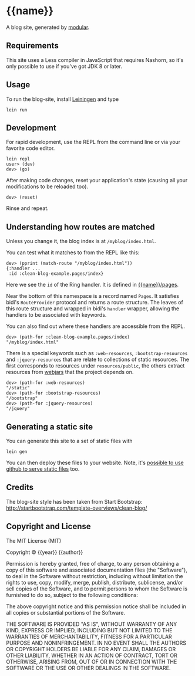 # {{name}}

A blog site, generated by [modular](https://github.com/juxt/modular).

## Requirements

This site uses a Less compiler in JavaScript that requires Nashorn, so it's only possible to use if you've got JDK 8 or later.

## Usage

To run the blog-site, install [Leiningen](http://leiningen.org/) and type

```
lein run
```

## Development

For rapid development, use the REPL from the command line or via your
favorite code editor.

```
lein repl
user> (dev)
dev> (go)
```

After making code changes, reset your application's state (causing all
your modifications to be reloaded too).

```
dev> (reset)
```

Rinse and repeat.

## Understanding how routes are matched

Unless you change it, the blog index is at `/myblog/index.html`.

You can test what it matches to from the REPL like this:

```
dev> (pprint (match-route "/myblog/index.html"))
{:handler ...
 :id :clean-blog-example.pages/index}
```

Here we see the `id` of the Ring handler. It is defined in [{{name}}/pages](src/{{sanitized}}/pages.clj).

Near the bottom of this namespace is a record named `Pages`. It satisfies bidi's `RouteProvider` protocol and returns a route structure. The leaves of this route structure and wrapped in bidi's `handler` wrapper, allowing the handlers to be associated with keywords.

You can also find out where these handlers are accessible from the REPL.

```
dev> (path-for :clean-blog-example.pages/index)
"/myblog/index.html"
```

There is a special keywords such as `:web-resources`,
`:bootstrap-resources` and `:jquery-resources` that are relate to
collections of static resources. The first corresponds to resources
under `resources/public`, the others extract resources from
[webjars](http://www.webjars.org/) that the project depends on.

```
dev> (path-for :web-resources)
"/static"
dev> (path-for :bootstrap-resources)
"/bootstrap"
dev> (path-for :jquery-resources)
"/jquery"
```

## Generating a static site

You can generate this site to a set of static files with

```
lein gen
```

You can then deploy these files to your website. Note, it's [possible to use github to serve static files](https://help.github.com/articles/setting-up-a-custom-domain-with-github-pages/) too.

## Credits

The blog-site style has been taken from Start Bootstrap: http://startbootstrap.com/template-overviews/clean-blog/

## Copyright and License

The MIT License (MIT)

Copyright © {{year}} {{author}}

Permission is hereby granted, free of charge, to any person obtaining a copy of
this software and associated documentation files (the "Software"), to deal in
the Software without restriction, including without limitation the rights to
use, copy, modify, merge, publish, distribute, sublicense, and/or sell copies of
the Software, and to permit persons to whom the Software is furnished to do so,
subject to the following conditions:

The above copyright notice and this permission notice shall be included in all
copies or substantial portions of the Software.

THE SOFTWARE IS PROVIDED "AS IS", WITHOUT WARRANTY OF ANY KIND, EXPRESS OR
IMPLIED, INCLUDING BUT NOT LIMITED TO THE WARRANTIES OF MERCHANTABILITY, FITNESS
FOR A PARTICULAR PURPOSE AND NONINFRINGEMENT. IN NO EVENT SHALL THE AUTHORS OR
COPYRIGHT HOLDERS BE LIABLE FOR ANY CLAIM, DAMAGES OR OTHER LIABILITY, WHETHER
IN AN ACTION OF CONTRACT, TORT OR OTHERWISE, ARISING FROM, OUT OF OR IN
CONNECTION WITH THE SOFTWARE OR THE USE OR OTHER DEALINGS IN THE SOFTWARE.
